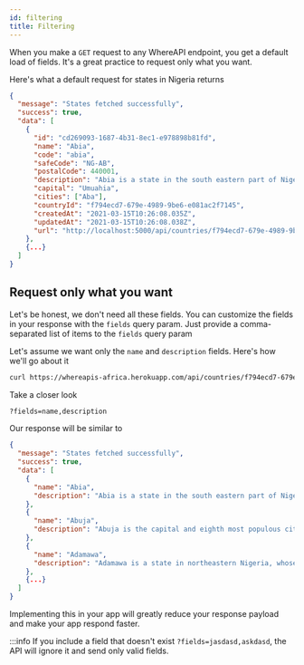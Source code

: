 ```yaml
---
id: filtering
title: Filtering
---
```


When you make a `GET` request to any WhereAPI endpoint, you get a default load of fields. It's a great practice to request only what you want.

Here's what a default request for states in Nigeria returns

```json
{
  "message": "States fetched successfully",
  "success": true,
  "data": [
    {
      "id": "cd269093-1687-4b31-8ec1-e978898b81fd",
      "name": "Abia",
      "code": "abia",
      "safeCode": "NG-AB",
      "postalCode": 440001,
      "description": "Abia is a state in the south eastern part of Nigeria. The capital is Umuahia, and the major commercial city is Aba, which was formerly a British colonial government outpost in the region, and is also one of the most populated areas in Nigeria",
      "capital": "Umuahia",
      "cities": ["Aba"],
      "countryId": "f794ecd7-679e-4989-9be6-e081ac2f7145",
      "createdAt": "2021-03-15T10:26:08.035Z",
      "updatedAt": "2021-03-15T10:26:08.038Z",
      "url": "http://localhost:5000/api/countries/f794ecd7-679e-4989-9be6-e081ac2f7145/states/cd269093-1687-4b31-8ec1-e978898b81fd"
    },
    {...}
  ]
}
```

## Request only what you want

Let's be honest, we don't need all these fields. You can customize the fields in your response with the `fields` query param. Just provide a comma-separated list of items to the `fields` query param

Let's assume we want only the `name` and `description` fields. Here's how we'll go about it

```bash
curl https://whereapis-africa.herokuapp.com/api/countries/f794ecd7-679e-4989-9be6-e081ac2f7145/states?fields=name,description -H "your apikey here"
```

Take a closer look

```bash
?fields=name,description
```

Our response will be similar to

```json
{
  "message": "States fetched successfully",
  "success": true,
  "data": [
    {
      "name": "Abia",
      "description": "Abia is a state in the south eastern part of Nigeria. The capital is Umuahia, and the major commercial city is Aba, which was formerly a British colonial government outpost in the region, and is also one of the most populated areas in Nigeria"
    },
    {
      "name": "Abuja",
      "description": "Abuja is the capital and eighth most populous city of Nigeria. Located in the centre of the country within the Federal Capital Territory (FCT), it is a planned city built mainly in the 1980s."
    },
    {
      "name": "Adamawa",
      "description": "Adamawa is a state in northeastern Nigeria, whose capital and largest city is Yola. In 1991, when Taraba State was carved out from Gongola State, the geographical entity Gongola State was renamed Adamawa State, with four administrative divisions: Adamawa, Michika, Ganye, Mubi and Numan"
    },
    {...}
  ]
}
```

Implementing this in your app will greatly reduce your response payload and make your app respond faster.

:::info
If you include a field that doesn't exist `?fields=jasdasd,askdasd`, the API will ignore it and send only valid fields.
